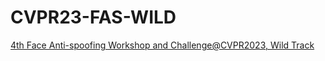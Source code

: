 # CVPR23-FAS-WILD

[4th Face Anti-spoofing Workshop and Challenge@CVPR2023, Wild Track](https://www.notion.so/4th-Face-Anti-spoofing-Workshop-and-Challenge-CVPR2023-Wild-Track-57364f2a694f4a408805a5e1e89acd85?pvs=4#1b695031c4ed41caaf8eba180a35bda1)
